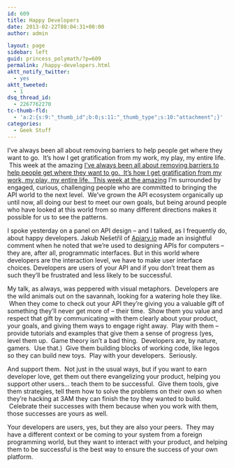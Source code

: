 ```yaml
---
id: 609
title: Happy Developers
date: 2013-02-22T08:04:31+00:00
author: admin

layout: page
sidebar: left
guid: princess_polymath/?p=609
permalink: /happy-developers.html
aktt_notify_twitter:
  - yes
aktt_tweeted:
  - 1
dsq_thread_id:
  - 2267762270
tc-thumb-fld:
  - 'a:2:{s:9:"_thumb_id";b:0;s:11:"_thumb_type";s:10:"attachment";}'
categories:
  - Geek Stuff
---
```

I&#8217;ve always been all about removing barriers to help people get where they want to go.  It&#8217;s how I get gratification from my work, my play, my entire life.  This week at the amazing [I&#8217;ve always been all about removing barriers to help people get where they want to go.  It&#8217;s how I get gratification from my work, my play, my entire life.  This week at the amazing](http://www.apistrategyconference.com) I&#8217;m surrounded by engaged, curious, challenging people who are committed to bringing the API world to the next level.  We&#8217;ve grown the API ecosystem organically up until now, all doing our best to meet our own goals, but being around people who have looked at this world from so many different directions makes it possible for us to see the patterns.

I spoke yesterday on a panel on API design &#8211; and I talked, as I frequently do, about happy developers. Jakub Nešetřil of [Apiary.io](http://apiary.io) made an insightful comment when he noted that we&#8217;re used to designing APIs for computers &#8211; they are, after all, programmatic interfaces. But in this world where developers are the interaction level, we have to make user interface choices. Developers are users of your API and if you don&#8217;t treat them as such they&#8217;ll be frustrated and less likely to be successful.

My talk, as always, was peppered with visual metaphors.  Developers are the wild animals out on the savannah, looking for a watering hole they like.  When they come to check out your API they&#8217;re giving you a valuable gift of something they&#8217;ll never get more of &#8211; their time.  Show them you value and respect that gift by communicating with them clearly about your product, your goals, and giving them ways to engage right away.  Play with them &#8211; provide tutorials and examples that give them a sense of progress (yes, level them up.  Game theory isn&#8217;t a bad thing.  Developers are, by nature, gamers.  Use that.)  Give them building blocks of working code, like legos so they can build new toys.  Play with your developers.  Seriously.

And support them.  Not just in the usual ways, but if you want to earn developer love, get them out there evangelizing your product, helping you support other users&#8230; teach them to be successful.  Give them tools, give them strategies, tell them how to solve the problems on their own so when they&#8217;re hacking at 3AM they can finish the toy they wanted to build.  Celebrate their successes with them because when you work with them, those successes are yours as well.

Your developers are users, yes, but they are also your peers.  They may have a different context or be coming to your system from a foreign programming world, but they want to interact with your product, and helping them to be successful is the best way to ensure the success of your own platform.